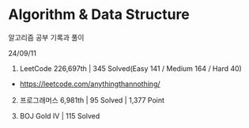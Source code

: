 # Algorithm & Data Structure

알고리즘 공부 기록과 풀이

24/09/11

1. LeetCode 226,697th | 345 Solved(Easy 141 / Medium 164 / Hard 40)
- https://leetcode.com/anythingthannothing/

2. 프로그래머스 6,981th | 95 Solved | 1,377 Point

3. BOJ Gold IV | 115 Solved
